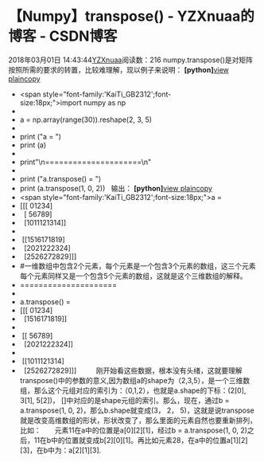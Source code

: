 # 【Numpy】transpose() - YZXnuaa的博客 - CSDN博客
2018年03月01日 14:43:44[YZXnuaa](https://me.csdn.net/YZXnuaa)阅读数：216
numpy.transpose()是对矩阵按照所需的要求的转置，比较难理解，现以例子来说明：
**[python]**[view plain](http://blog.csdn.net/Hearthougan/article/details/72626643?locationNum=7&fps=1#)[copy](http://blog.csdn.net/Hearthougan/article/details/72626643?locationNum=7&fps=1#)
- <span style="font-family:'KaiTi_GB2312';font-size:18px;">import numpy as np  
- 
- a = np.array(range(30)).reshape(2, 3, 5)  
- 
- print ("a = ")  
- print (a)  
- 
- print"\n=====================\n"
- 
- print ("a.transpose() = ")  
- print (a.transpose(1, 0, 2))</span>  
输出：
**[python]**[view plain](http://blog.csdn.net/Hearthougan/article/details/72626643?locationNum=7&fps=1#)[copy](http://blog.csdn.net/Hearthougan/article/details/72626643?locationNum=7&fps=1#)
- <span style="font-family:'KaiTi_GB2312';font-size:18px;">a =   
- [[[ 01234]  
-   [ 56789]  
-   [1011121314]]  
- 
-  [[1516171819]  
-   [2021222324]  
-   [2526272829]]]  
- #一维数组中包含2个元素，每个元素是一个包含3个元素的数组，这三个元素每个元素同样又是一个包含5个元素的数组，这就是这个三维数组的解释。
- =====================  
- 
- a.transpose() =   
- [[[ 01234]  
-   [1516171819]]  
- 
-  [[ 56789]  
-   [2021222324]]  
- 
-  [[1011121314]  
-   [2526272829]]]</span>  
       刚开始看这些数据，根本没有头绪，这就要理解transpose()中的参数的意义,因为数组a的shape为（2,3,5），是一个三维数组，那么这个元组对应的索引为：（0,1,2），也就是a.shape的下标：(2[0], 3[1], 5[2])， []中对应的是shape元组的索引。那么，现在，通过b = a.transpose(1, 0, 2)，那么b.shape就变成(3， 2， 5)，这就是说transpose就是改变高维数组的形状，形状改变了，那么里面的元素自然也要重新排列，比如：
      元素11在a中的位置是a[0][2][1]，经过b = a.transpose(1, 0, 2)之后，11在b中的位置就变成b[2][0][1]。再比如元素28，在a中的位置a[1][2][3]，在b中为：a[2][1][3].
